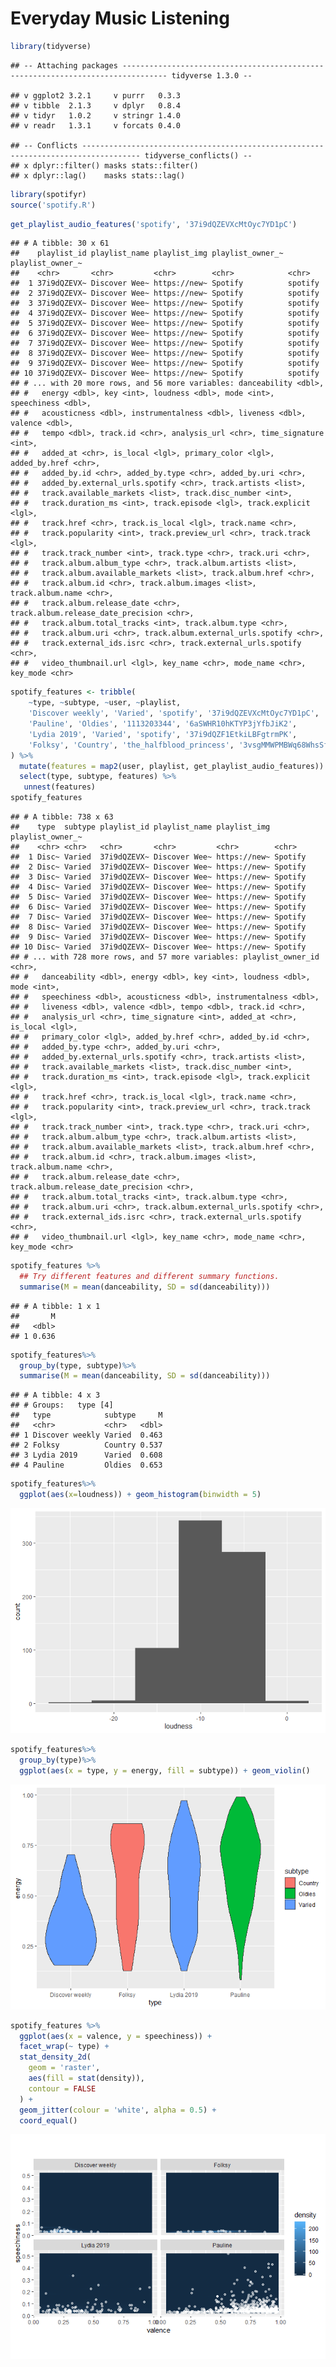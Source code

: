 Everyday Music Listening
================

``` r
library(tidyverse)
```

    ## -- Attaching packages -------------------------------------------------------------------------------- tidyverse 1.3.0 --

    ## v ggplot2 3.2.1     v purrr   0.3.3
    ## v tibble  2.1.3     v dplyr   0.8.4
    ## v tidyr   1.0.2     v stringr 1.4.0
    ## v readr   1.3.1     v forcats 0.4.0

    ## -- Conflicts ----------------------------------------------------------------------------------- tidyverse_conflicts() --
    ## x dplyr::filter() masks stats::filter()
    ## x dplyr::lag()    masks stats::lag()

``` r
library(spotifyr)
source('spotify.R')
```

``` r
get_playlist_audio_features('spotify', '37i9dQZEVXcMtOyc7YD1pC')
```

    ## # A tibble: 30 x 61
    ##    playlist_id playlist_name playlist_img playlist_owner_~ playlist_owner_~
    ##    <chr>       <chr>         <chr>        <chr>            <chr>           
    ##  1 37i9dQZEVX~ Discover Wee~ https://new~ Spotify          spotify         
    ##  2 37i9dQZEVX~ Discover Wee~ https://new~ Spotify          spotify         
    ##  3 37i9dQZEVX~ Discover Wee~ https://new~ Spotify          spotify         
    ##  4 37i9dQZEVX~ Discover Wee~ https://new~ Spotify          spotify         
    ##  5 37i9dQZEVX~ Discover Wee~ https://new~ Spotify          spotify         
    ##  6 37i9dQZEVX~ Discover Wee~ https://new~ Spotify          spotify         
    ##  7 37i9dQZEVX~ Discover Wee~ https://new~ Spotify          spotify         
    ##  8 37i9dQZEVX~ Discover Wee~ https://new~ Spotify          spotify         
    ##  9 37i9dQZEVX~ Discover Wee~ https://new~ Spotify          spotify         
    ## 10 37i9dQZEVX~ Discover Wee~ https://new~ Spotify          spotify         
    ## # ... with 20 more rows, and 56 more variables: danceability <dbl>,
    ## #   energy <dbl>, key <int>, loudness <dbl>, mode <int>, speechiness <dbl>,
    ## #   acousticness <dbl>, instrumentalness <dbl>, liveness <dbl>, valence <dbl>,
    ## #   tempo <dbl>, track.id <chr>, analysis_url <chr>, time_signature <int>,
    ## #   added_at <chr>, is_local <lgl>, primary_color <lgl>, added_by.href <chr>,
    ## #   added_by.id <chr>, added_by.type <chr>, added_by.uri <chr>,
    ## #   added_by.external_urls.spotify <chr>, track.artists <list>,
    ## #   track.available_markets <list>, track.disc_number <int>,
    ## #   track.duration_ms <int>, track.episode <lgl>, track.explicit <lgl>,
    ## #   track.href <chr>, track.is_local <lgl>, track.name <chr>,
    ## #   track.popularity <int>, track.preview_url <chr>, track.track <lgl>,
    ## #   track.track_number <int>, track.type <chr>, track.uri <chr>,
    ## #   track.album.album_type <chr>, track.album.artists <list>,
    ## #   track.album.available_markets <list>, track.album.href <chr>,
    ## #   track.album.id <chr>, track.album.images <list>, track.album.name <chr>,
    ## #   track.album.release_date <chr>, track.album.release_date_precision <chr>,
    ## #   track.album.total_tracks <int>, track.album.type <chr>,
    ## #   track.album.uri <chr>, track.album.external_urls.spotify <chr>,
    ## #   track.external_ids.isrc <chr>, track.external_urls.spotify <chr>,
    ## #   video_thumbnail.url <lgl>, key_name <chr>, mode_name <chr>, key_mode <chr>

``` r
spotify_features <- tribble(
    ~type, ~subtype, ~user, ~playlist,
    'Discover weekly', 'Varied', 'spotify', '37i9dQZEVXcMtOyc7YD1pC',
    'Pauline', 'Oldies', '1113203344', '6aSWHR10hKTYP3jYfbJiK2',
    'Lydia 2019', 'Varied', 'spotify', '37i9dQZF1EtkiLBFgtrmPK',
    'Folksy', 'Country', 'the_halfblood_princess', '3vsgMMWPMBWq68WhsSf48T'
) %>% 
  mutate(features = map2(user, playlist, get_playlist_audio_features)) %>% 
  select(type, subtype, features) %>% 
   unnest(features)
spotify_features
```

    ## # A tibble: 738 x 63
    ##    type  subtype playlist_id playlist_name playlist_img playlist_owner_~
    ##    <chr> <chr>   <chr>       <chr>         <chr>        <chr>           
    ##  1 Disc~ Varied  37i9dQZEVX~ Discover Wee~ https://new~ Spotify         
    ##  2 Disc~ Varied  37i9dQZEVX~ Discover Wee~ https://new~ Spotify         
    ##  3 Disc~ Varied  37i9dQZEVX~ Discover Wee~ https://new~ Spotify         
    ##  4 Disc~ Varied  37i9dQZEVX~ Discover Wee~ https://new~ Spotify         
    ##  5 Disc~ Varied  37i9dQZEVX~ Discover Wee~ https://new~ Spotify         
    ##  6 Disc~ Varied  37i9dQZEVX~ Discover Wee~ https://new~ Spotify         
    ##  7 Disc~ Varied  37i9dQZEVX~ Discover Wee~ https://new~ Spotify         
    ##  8 Disc~ Varied  37i9dQZEVX~ Discover Wee~ https://new~ Spotify         
    ##  9 Disc~ Varied  37i9dQZEVX~ Discover Wee~ https://new~ Spotify         
    ## 10 Disc~ Varied  37i9dQZEVX~ Discover Wee~ https://new~ Spotify         
    ## # ... with 728 more rows, and 57 more variables: playlist_owner_id <chr>,
    ## #   danceability <dbl>, energy <dbl>, key <int>, loudness <dbl>, mode <int>,
    ## #   speechiness <dbl>, acousticness <dbl>, instrumentalness <dbl>,
    ## #   liveness <dbl>, valence <dbl>, tempo <dbl>, track.id <chr>,
    ## #   analysis_url <chr>, time_signature <int>, added_at <chr>, is_local <lgl>,
    ## #   primary_color <lgl>, added_by.href <chr>, added_by.id <chr>,
    ## #   added_by.type <chr>, added_by.uri <chr>,
    ## #   added_by.external_urls.spotify <chr>, track.artists <list>,
    ## #   track.available_markets <list>, track.disc_number <int>,
    ## #   track.duration_ms <int>, track.episode <lgl>, track.explicit <lgl>,
    ## #   track.href <chr>, track.is_local <lgl>, track.name <chr>,
    ## #   track.popularity <int>, track.preview_url <chr>, track.track <lgl>,
    ## #   track.track_number <int>, track.type <chr>, track.uri <chr>,
    ## #   track.album.album_type <chr>, track.album.artists <list>,
    ## #   track.album.available_markets <list>, track.album.href <chr>,
    ## #   track.album.id <chr>, track.album.images <list>, track.album.name <chr>,
    ## #   track.album.release_date <chr>, track.album.release_date_precision <chr>,
    ## #   track.album.total_tracks <int>, track.album.type <chr>,
    ## #   track.album.uri <chr>, track.album.external_urls.spotify <chr>,
    ## #   track.external_ids.isrc <chr>, track.external_urls.spotify <chr>,
    ## #   video_thumbnail.url <lgl>, key_name <chr>, mode_name <chr>, key_mode <chr>

``` r
spotify_features %>%
  ## Try different features and different summary functions.
  summarise(M = mean(danceability, SD = sd(danceability)))
```

    ## # A tibble: 1 x 1
    ##       M
    ##   <dbl>
    ## 1 0.636

``` r
spotify_features%>%
  group_by(type, subtype)%>%
  summarise(M = mean(danceability, SD = sd(danceability)))
```

    ## # A tibble: 4 x 3
    ## # Groups:   type [4]
    ##   type            subtype     M
    ##   <chr>           <chr>   <dbl>
    ## 1 Discover weekly Varied  0.463
    ## 2 Folksy          Country 0.537
    ## 3 Lydia 2019      Varied  0.608
    ## 4 Pauline         Oldies  0.653

``` r
spotify_features%>%
  ggplot(aes(x=loudness)) + geom_histogram(binwidth = 5)
```

![](README_files/figure-gfm/unnamed-chunk-6-1.png)<!-- -->

``` r
spotify_features%>%
  group_by(type)%>%
  ggplot(aes(x = type, y = energy, fill = subtype)) + geom_violin()
```

![](README_files/figure-gfm/unnamed-chunk-7-1.png)<!-- -->

``` r
spotify_features %>% 
  ggplot(aes(x = valence, y = speechiness)) + 
  facet_wrap(~ type) +
  stat_density_2d(
    geom = 'raster', 
    aes(fill = stat(density)), 
    contour = FALSE
  ) + 
  geom_jitter(colour = 'white', alpha = 0.5) + 
  coord_equal()
```

![](README_files/figure-gfm/unnamed-chunk-8-1.png)<!-- -->
